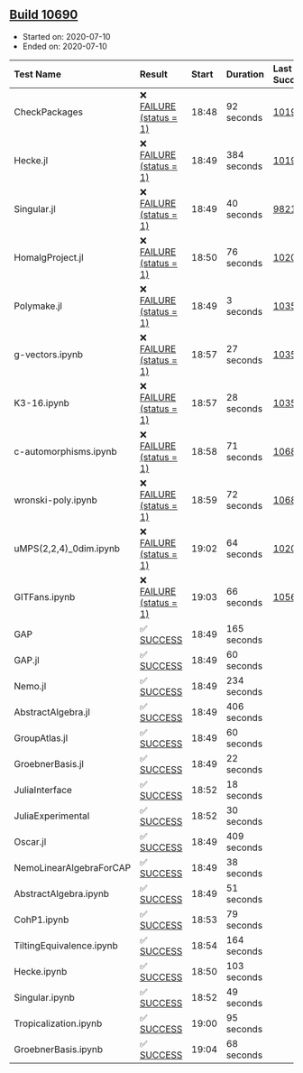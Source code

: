 ## [Build 10690](https://oscarci.mathematik.uni-kl.de/job/oscar/10690/)

* Started on: 2020-07-10
* Ended on: 2020-07-10

| Test Name    | Result | Start | Duration | Last Success | First Failure |
|:-------------|:-------|:------|:---------|:-------------|:--------------|
| CheckPackages | ❌ [FAILURE (status = 1)](https://oscarci.mathematik.uni-kl.de/job/oscar/10690/artifact/logs/build-10690/CheckPackages.log) | 18:48 | 92 seconds | [10197](https://oscarci.mathematik.uni-kl.de/job/oscar/10197/) | [10198](https://oscarci.mathematik.uni-kl.de/job/oscar/10198/) |
| Hecke.jl | ❌ [FAILURE (status = 1)](https://oscarci.mathematik.uni-kl.de/job/oscar/10690/artifact/logs/build-10690/Hecke.jl.log) | 18:49 | 384 seconds | [10197](https://oscarci.mathematik.uni-kl.de/job/oscar/10197/) | [10198](https://oscarci.mathematik.uni-kl.de/job/oscar/10198/) |
| Singular.jl | ❌ [FAILURE (status = 1)](https://oscarci.mathematik.uni-kl.de/job/oscar/10690/artifact/logs/build-10690/Singular.jl.log) | 18:49 | 40 seconds | [9821](https://oscarci.mathematik.uni-kl.de/job/oscar/9821/) | [9822](https://oscarci.mathematik.uni-kl.de/job/oscar/9822/) |
| HomalgProject.jl | ❌ [FAILURE (status = 1)](https://oscarci.mathematik.uni-kl.de/job/oscar/10690/artifact/logs/build-10690/HomalgProject.jl.log) | 18:50 | 76 seconds | [10209](https://oscarci.mathematik.uni-kl.de/job/oscar/10209/) | [10210](https://oscarci.mathematik.uni-kl.de/job/oscar/10210/) |
| Polymake.jl | ❌ [FAILURE (status = 1)](https://oscarci.mathematik.uni-kl.de/job/oscar/10690/artifact/logs/build-10690/Polymake.jl.log) | 18:49 | 3 seconds | [10356](https://oscarci.mathematik.uni-kl.de/job/oscar/10356/) | [10357](https://oscarci.mathematik.uni-kl.de/job/oscar/10357/) |
| g-vectors.ipynb | ❌ [FAILURE (status = 1)](https://oscarci.mathematik.uni-kl.de/job/oscar/10690/artifact/logs/build-10690/g-vectors.ipynb.log) | 18:57 | 27 seconds | [10356](https://oscarci.mathematik.uni-kl.de/job/oscar/10356/) | [10357](https://oscarci.mathematik.uni-kl.de/job/oscar/10357/) |
| K3-16.ipynb | ❌ [FAILURE (status = 1)](https://oscarci.mathematik.uni-kl.de/job/oscar/10690/artifact/logs/build-10690/K3-16.ipynb.log) | 18:57 | 28 seconds | [10356](https://oscarci.mathematik.uni-kl.de/job/oscar/10356/) | [10357](https://oscarci.mathematik.uni-kl.de/job/oscar/10357/) |
| c-automorphisms.ipynb | ❌ [FAILURE (status = 1)](https://oscarci.mathematik.uni-kl.de/job/oscar/10690/artifact/logs/build-10690/c-automorphisms.ipynb.log) | 18:58 | 71 seconds | [10689](https://oscarci.mathematik.uni-kl.de/job/oscar/10689/) | [10690](https://oscarci.mathematik.uni-kl.de/job/oscar/10690/) |
| wronski-poly.ipynb | ❌ [FAILURE (status = 1)](https://oscarci.mathematik.uni-kl.de/job/oscar/10690/artifact/logs/build-10690/wronski-poly.ipynb.log) | 18:59 | 72 seconds | [10688](https://oscarci.mathematik.uni-kl.de/job/oscar/10688/) | [10689](https://oscarci.mathematik.uni-kl.de/job/oscar/10689/) |
| uMPS(2,2,4)_0dim.ipynb | ❌ [FAILURE (status = 1)](https://oscarci.mathematik.uni-kl.de/job/oscar/10690/artifact/logs/build-10690/uMPS-2-2-4-_0dim.ipynb.log) | 19:02 | 64 seconds | [10209](https://oscarci.mathematik.uni-kl.de/job/oscar/10209/) | [10210](https://oscarci.mathematik.uni-kl.de/job/oscar/10210/) |
| GITFans.ipynb | ❌ [FAILURE (status = 1)](https://oscarci.mathematik.uni-kl.de/job/oscar/10690/artifact/logs/build-10690/GITFans.ipynb.log) | 19:03 | 66 seconds | [10566](https://oscarci.mathematik.uni-kl.de/job/oscar/10566/) | [10567](https://oscarci.mathematik.uni-kl.de/job/oscar/10567/) |
| GAP | ✅ [SUCCESS](https://oscarci.mathematik.uni-kl.de/job/oscar/10690/artifact/logs/build-10690/GAP.log) | 18:49 | 165 seconds |  |  |
| GAP.jl | ✅ [SUCCESS](https://oscarci.mathematik.uni-kl.de/job/oscar/10690/artifact/logs/build-10690/GAP.jl.log) | 18:49 | 60 seconds |  |  |
| Nemo.jl | ✅ [SUCCESS](https://oscarci.mathematik.uni-kl.de/job/oscar/10690/artifact/logs/build-10690/Nemo.jl.log) | 18:49 | 234 seconds |  |  |
| AbstractAlgebra.jl | ✅ [SUCCESS](https://oscarci.mathematik.uni-kl.de/job/oscar/10690/artifact/logs/build-10690/AbstractAlgebra.jl.log) | 18:49 | 406 seconds |  |  |
| GroupAtlas.jl | ✅ [SUCCESS](https://oscarci.mathematik.uni-kl.de/job/oscar/10690/artifact/logs/build-10690/GroupAtlas.jl.log) | 18:49 | 60 seconds |  |  |
| GroebnerBasis.jl | ✅ [SUCCESS](https://oscarci.mathematik.uni-kl.de/job/oscar/10690/artifact/logs/build-10690/GroebnerBasis.jl.log) | 18:49 | 22 seconds |  |  |
| JuliaInterface | ✅ [SUCCESS](https://oscarci.mathematik.uni-kl.de/job/oscar/10690/artifact/logs/build-10690/JuliaInterface.log) | 18:52 | 18 seconds |  |  |
| JuliaExperimental | ✅ [SUCCESS](https://oscarci.mathematik.uni-kl.de/job/oscar/10690/artifact/logs/build-10690/JuliaExperimental.log) | 18:52 | 30 seconds |  |  |
| Oscar.jl | ✅ [SUCCESS](https://oscarci.mathematik.uni-kl.de/job/oscar/10690/artifact/logs/build-10690/Oscar.jl.log) | 18:49 | 409 seconds |  |  |
| NemoLinearAlgebraForCAP | ✅ [SUCCESS](https://oscarci.mathematik.uni-kl.de/job/oscar/10690/artifact/logs/build-10690/NemoLinearAlgebraForCAP.log) | 18:49 | 38 seconds |  |  |
| AbstractAlgebra.ipynb | ✅ [SUCCESS](https://oscarci.mathematik.uni-kl.de/job/oscar/10690/artifact/logs/build-10690/AbstractAlgebra.ipynb.log) | 18:49 | 51 seconds |  |  |
| CohP1.ipynb | ✅ [SUCCESS](https://oscarci.mathematik.uni-kl.de/job/oscar/10690/artifact/logs/build-10690/CohP1.ipynb.log) | 18:53 | 79 seconds |  |  |
| TiltingEquivalence.ipynb | ✅ [SUCCESS](https://oscarci.mathematik.uni-kl.de/job/oscar/10690/artifact/logs/build-10690/TiltingEquivalence.ipynb.log) | 18:54 | 164 seconds |  |  |
| Hecke.ipynb | ✅ [SUCCESS](https://oscarci.mathematik.uni-kl.de/job/oscar/10690/artifact/logs/build-10690/Hecke.ipynb.log) | 18:50 | 103 seconds |  |  |
| Singular.ipynb | ✅ [SUCCESS](https://oscarci.mathematik.uni-kl.de/job/oscar/10690/artifact/logs/build-10690/Singular.ipynb.log) | 18:52 | 49 seconds |  |  |
| Tropicalization.ipynb | ✅ [SUCCESS](https://oscarci.mathematik.uni-kl.de/job/oscar/10690/artifact/logs/build-10690/Tropicalization.ipynb.log) | 19:00 | 95 seconds |  |  |
| GroebnerBasis.ipynb | ✅ [SUCCESS](https://oscarci.mathematik.uni-kl.de/job/oscar/10690/artifact/logs/build-10690/GroebnerBasis.ipynb.log) | 19:04 | 68 seconds |  |  |
